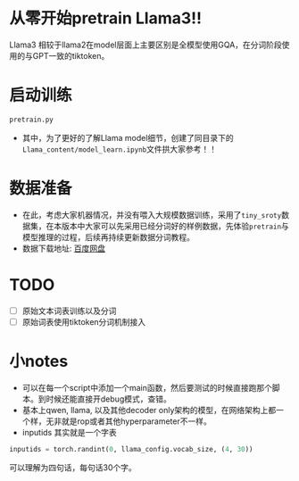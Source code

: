 # 从零开始pretrain Llama3!!

Llama3 相较于llama2在model层面上主要区别是全模型使用GQA，在分词阶段使用的与GPT一致的tiktoken。

# 启动训练
```bash
pretrain.py
```
- 其中，为了更好的了解Llama model细节，创建了同目录下的`Llama_content/model_learn.ipynb`文件拱大家参考！！

# 数据准备

- 在此，考虑大家机器情况，并没有喂入大规模数据训练，采用了`tiny_sroty`数据集，在本版本中大家可以先采用已经分词好的样例数据，先体验`pretrain`与模型推理的过程，后续再持续更新数据分词教程。  
- 数据下载地址: [百度网盘](https://pan.baidu.com/s/1eH3E-cVxLSlkWRx1fWoX9Q?pwd=zvnd)
# TODO
- [ ] 原始文本词表训练以及分词  
- [ ] 原始词表使用tiktoken分词机制接入

# 小notes
- 可以在每一个script中添加一个main函数，然后要测试的时候直接跑那个脚本。到时候还能直接开debug模式，查错。
- 基本上qwen, llama, 以及其他decoder only架构的模型，在网络架构上都一个样，无非就是rop或者其他hyperparameter不一样。
- inputids 其实就是一个字表
```python
inputids = torch.randint(0, llama_config.vocab_size, (4, 30))
```
可以理解为四句话，每句话30个字。
